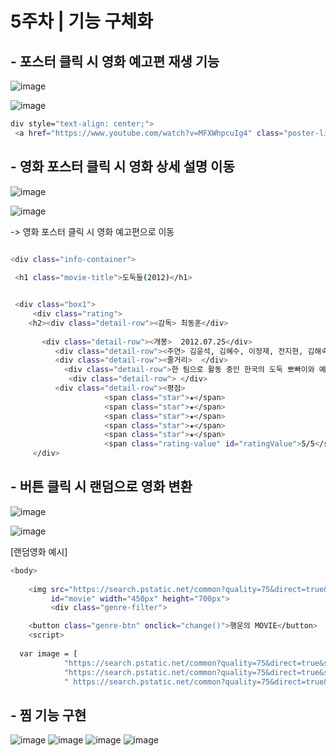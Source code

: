 # 5주차 | 기능 구체화

## - 포스터 클릭 시 영화 예고편 재생 기능

![image](https://github.com/user-attachments/assets/d9de0524-c68f-415d-a9ec-47cb7c768129)

![image](https://github.com/user-attachments/assets/05e6e0e7-51a7-4b6d-97a2-ed3d2c6f7ac9)

```bash
div style="text-align: center;">
 <a href="https://www.youtube.com/watch?v=MFXWhpcuIg4" class="poster-link" target="_blank" rel="noopener noreferrer"><img src="https://search.pstatic.net/common?quality=75&direct=true&src=https%3A%2F%2Fmovie-phinf.pstatic.net%2F20250207_265%2F1738893336962Cn1Vd_JPEG%2Fmovie_image.jpg"  width="450" height="700">
```

## - 영화 포스터 클릭 시 영화 상세 설명 이동

![image](https://github.com/user-attachments/assets/b84ef6b3-6875-4c7d-ae31-7c7a345c2ace)

![image](https://github.com/user-attachments/assets/333e65d6-1df7-42fa-adbc-a2bb2aa2764f)

-> 영화 포스터 클릭 시 영화 예고편으로 이동

```bash

<div class="info-container">
   
 <h1 class="movie-title">도둑들(2012)</h1>


 <div class="box1">
     <div class="rating">
    <h2><div class="detail-row"><감독> 최동훈</div>
     
       <div class="detail-row"><개봉>  2012.07.25</div>
          <div class="detail-row"><주연> 김윤석, 김혜수, 이정재, 전지현, 김해숙, 오달수</div>
          <div class="detail-row"><줄거리>  </div>
            <div class="detail-row">한 팀으로 활동 중인 한국의 도둑 뽀빠이와 예니콜, 씹던껌, 잠파노. 미술관을 터는데 멋지게 성공한 이들은 뽀빠이의 과거 파트너였던 마카오박이 제안한 홍콩에서의 새로운 계획을 듣게 된다. 여기에 마카오박이 초대하지 않은 손님, 감옥에서 막 출소한 금고털이 팹시가 합류하고 5명은 각자 인생 최고의 반전을 꿈꾸며 홍콩으로 향한다. 홍콩에서 한국 도둑들을 기다리고 있는 4인조 중국도둑 첸, 앤드류, 쥴리, 조니. 최고의 전문가들이 세팅된 가운데 서로에 대한 경계를 늦추지 않는 한국과 중국의 도둑들. 팽팽히 흐르는 긴장감 속에 나타난 마카오박은 자신이 계획한 목표물을 밝힌다. 그것은 마카오 카지노에 숨겨진 희대의 다이아몬드 <태양의 눈물>. 성공을 장담할 수 없는 위험천만한 계획이지만 2천만 달러의 달콤한 제안을 거부할 수 없는 이들은 태양의 눈물을 훔치기 위한 작업에 착수한다. 그러나 진짜 의도를 알 수 없는 비밀스런 마카오박과 그런 마카오박의 뒤통수를 노리는 뽀빠이, 마카오박에게 배신당한 과거의 기억을 잊지 못하는 팹시와 팀보다 눈 앞의 현찰을 먼저 챙기는 예니콜, 그리고 한국 도둑들을 믿지 않는 첸과 중국 도둑들까지. 훔치기 위해 모였지만 목적은 서로 다른 10인의 도둑들은 서서히 자신만의 플랜을 세우기 시작하는데…</div>
             <div class="detail-row"> </div>
          <div class="detail-row"><평점>  
                     <span class="star">★</span>
                     <span class="star">★</span>
                     <span class="star">★</span>
                     <span class="star">★</span>
                     <span class="star">★</span>
                     <span class="rating-value" id="ratingValue">5/5</span></div>
     </div>
```

## - 버튼 클릭 시 랜덤으로 영화 변환

![image](https://github.com/user-attachments/assets/4863c83d-990b-459e-be8d-8d1744487def)

![image](https://github.com/user-attachments/assets/2092b133-cf9d-4f23-b240-10d5159050c4)

[랜덤영화 예시]

```bash
<body>
 
    <img src="https://search.pstatic.net/common?quality=75&direct=true&src=https%3A%2F%2Fmovie-phinf.pstatic.net%2F20180406_37%2F1522991036857QqP7N_JPEG%2Fmovie_image.jpg"
         id="movie" width="450px" height="700px">
         <div class="genre-filter">

    <button class="genre-btn" onclick="change()">행운의 MOVIE</button>
    <script>
      
  var image = [
            "https://search.pstatic.net/common?quality=75&direct=true&src=https%3A%2F%2Fmovie-phinf.pstatic.net%2F20120718_209%2F1342589585791cltsr_JPEG%2Fmovie_image.jpg" ,
            "https://search.pstatic.net/common?quality=75&direct=true&src=https%3A%2F%2Fmovie-phinf.pstatic.net%2F20240425_256%2F17140073560223JK9r_JPEG%2Fmovie_image.jpg",
            " https://search.pstatic.net/common?quality=75&direct=true&src=https%3A%2F%2Fmovie-phinf.pstatic.net%2F20181207_251%2F1544171902408ajzP0_JPEG%2Fmovie_image.jpg"
```

## - 찜 기능 구현

![image](https://github.com/user-attachments/assets/5c5e068f-160f-4790-9bc9-d6bd10724978)
![image](https://github.com/user-attachments/assets/98629d38-a826-45f4-b691-4e5af315b7ef)
![image](https://github.com/user-attachments/assets/005823e1-66f5-4a65-9c6a-004a8ce752ff)
![image](https://github.com/user-attachments/assets/eccf4d44-6240-4792-8bf3-a8d45811f622)



